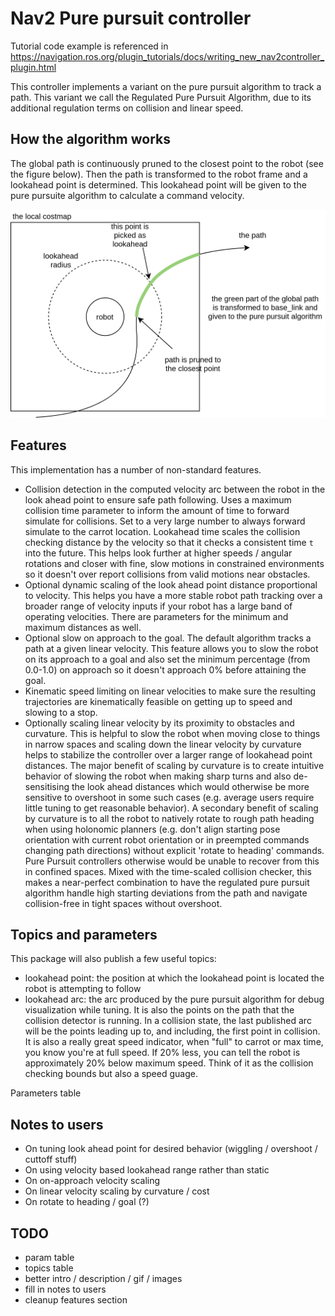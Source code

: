 # Nav2 Pure pursuit controller

Tutorial code example is referenced in https://navigation.ros.org/plugin_tutorials/docs/writing_new_nav2controller_plugin.html

This controller implements a variant on the pure pursuit algorithm to track a path. This variant we call the Regulated Pure Pursuit Algorithm, due to its additional regulation terms on collision and linear speed.

## How the algorithm works
The global path is continuously pruned to the closest point to the robot (see the figure below).
Then the path is transformed to the robot frame and a lookahead point is determined.
This lookahead point will be given to the pure pursuite algorithm to calculate a command velocity.

![Lookahead algorithm](./doc/lookahead_algorithm.png)

## Features

This implementation has a number of non-standard features.
- Collision detection in the computed velocity arc between the robot in the look ahead point to ensure safe path following. Uses a maximum collision time parameter to inform the amount of time to forward simulate for collisions. Set to a very large number to always forward simulate to the carrot location. Lookahead time scales the collision checking distance by the velocity so that it checks a consistent time `t` into the future. This helps look further at higher speeds / angular rotations and closer with fine, slow motions in constrained environments so it doesn't over report collisions from valid motions near obstacles. 
- Optional dynamic scaling of the look ahead point distance proportional to velocity. This helps you have a more stable robot path tracking over a broader range of velocity inputs if your robot has a large band of operating velocities. There are parameters for the minimum and maximum distances as well.
- Optional slow on approach to the goal. The default algorithm tracks a path at a given linear velocity. This feature allows you to slow the robot on its approach to a goal and also set the minimum percentage (from 0.0-1.0) on approach so it doesn't approach 0% before attaining the goal.
- Kinematic speed limiting on linear velocities to make sure the resulting trajectories are kinematically feasible on getting up to speed and slowing to a stop.
- Optionally scaling linear velocity by its proximity to obstacles and curvature. This is helpful to slow the robot when moving close to things in narrow spaces and scaling down the linear velocity by curvature helps to stabilize the controller over a larger range of lookahead point distances. The major benefit of scaling by curvature is to create intuitive behavior of slowing the robot when making sharp turns and also de-sensitising the look ahead distances which would otherwise be more sensitive to overshoot in some such cases (e.g. average users require little tuning to get reasonable behavior). A secondary benefit of scaling by curvature is to all the robot to natively rotate to rough path heading when using holonomic planners (e.g. don't align starting pose orientation with current robot orientation or in preempted commands changing path directions) without explicit 'rotate to heading' commands. Pure Pursuit controllers otherwise would be unable to recover from this in confined spaces. Mixed with the time-scaled collision checker, this makes a near-perfect combination to have the regulated pure pursuit algorithm handle high starting deviations from the path and navigate collision-free in tight spaces without overshoot. 

## Topics and parameters

This package will also publish a few useful topics:
- lookahead point: the position at which the lookahead point is located the robot is attempting to follow
- lookahead arc: the arc produced by the pure pursuit algorithm for debug visualization while tuning. It is also the points on the path that the collision detector is running. In a collision state, the last published arc will be the points leading up to, and including, the first point in collision. It is also a really great speed indicator, when "full" to carrot or max time, you know you're at full speed. If 20% less, you can tell the robot is approximately 20% below maximum speed. Think of it as the collision checking bounds but also a speed guage.

Parameters table

## Notes to users

- On tuning look ahead point for desired behavior (wiggling / overshoot / cuttoff stuff)
- On using velocity based lookahead range rather than static
- On on-approach velocity scaling
- On linear velocity scaling by curvature / cost
- On rotate to heading / goal (?)

## TODO
- param table
- topics table
- better intro / description / gif / images
- fill in notes to users
- cleanup features section
